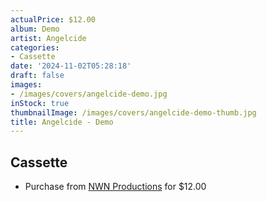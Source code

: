 ```yaml
---
actualPrice: $12.00
album: Demo
artist: Angelcide
categories:
- Cassette
date: '2024-11-02T05:28:18'
draft: false
images:
- /images/covers/angelcide-demo.jpg
inStock: true
thumbnailImage: /images/covers/angelcide-demo-thumb.jpg
title: Angelcide - Demo
---
```


## Cassette
* Purchase from [NWN Productions](http://shop.nwnprod.com/index.php?route=product/product&path=73&product_id=53279&sort=pd.name&order=ASC) for $12.00

